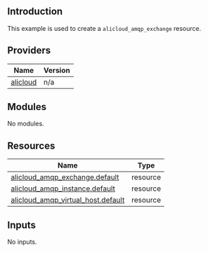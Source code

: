 ## Introduction

This example is used to create a `alicloud_amqp_exchange` resource.

<!-- BEGIN_TF_DOCS -->
## Providers

| Name | Version |
|------|---------|
| <a name="provider_alicloud"></a> [alicloud](#provider\_alicloud) | n/a |

## Modules

No modules.

## Resources

| Name | Type |
|------|------|
| [alicloud_amqp_exchange.default](https://registry.terraform.io/providers/aliyun/alicloud/latest/docs/resources/amqp_exchange) | resource |
| [alicloud_amqp_instance.default](https://registry.terraform.io/providers/aliyun/alicloud/latest/docs/resources/amqp_instance) | resource |
| [alicloud_amqp_virtual_host.default](https://registry.terraform.io/providers/aliyun/alicloud/latest/docs/resources/amqp_virtual_host) | resource |

## Inputs

No inputs.
<!-- END_TF_DOCS -->    